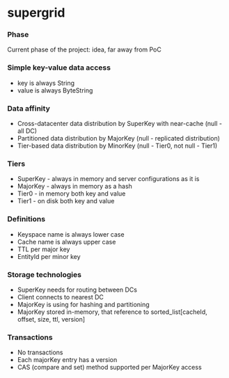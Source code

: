 # supergrid

### Phase

Current phase of the project: idea, far away from PoC

### Simple key-value data access

* key is always String
* value is always ByteString

### Data affinity

* Cross-datacenter data distribution by SuperKey with near-cache (null - all DC)
* Partitioned data distribution by MajorKey (null - replicated distribution)
* Tier-based data distribution by MinorKey (null - Tier0, not null - Tier1)

### Tiers

* SuperKey - always in memory and server configurations as it is
* MajorKey - always in memory as a hash
* Tier0 - in memory both key and value
* Tier1 - on disk both key and value

### Definitions

* Keyspace name is always lower case
* Cache name is always upper case
* TTL per major key
* EntityId per minor key

### Storage technologies

* SuperKey needs for routing between DCs
* Client connects to nearest DC
* MajorKey is using for hashing and partitioning
* MajorKey stored in-memory, that reference to sorted_list[cacheId, offset, size, ttl, version] 

### Transactions

* No transactions
* Each majorKey entry has a version
* CAS (compare and set) method supported per MajorKey access
